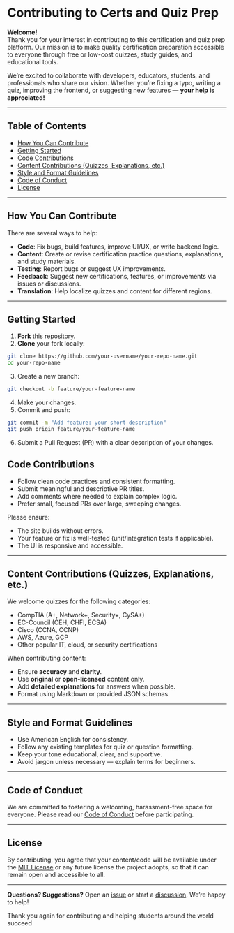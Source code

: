 # Contributing to Certs and Quiz Prep

**Welcome!**  
Thank you for your interest in contributing to this certification and quiz prep platform. Our mission is to make quality certification preparation accessible to everyone through free or low-cost quizzes, study guides, and educational tools.

We’re excited to collaborate with developers, educators, students, and professionals who share our vision. Whether you’re fixing a typo, writing a quiz, improving the frontend, or suggesting new features — **your help is appreciated!**

---

## Table of Contents

- [How You Can Contribute](#how-you-can-contribute)
- [Getting Started](#getting-started)
- [Code Contributions](#code-contributions)
- [Content Contributions (Quizzes, Explanations, etc.)](#content-contributions-quizzes-explanations-etc)
- [Style and Format Guidelines](#style-and-format-guidelines)
- [Code of Conduct](#code-of-conduct)
- [License](#license)

---

## How You Can Contribute

There are several ways to help:

-  **Code**: Fix bugs, build features, improve UI/UX, or write backend logic.
-  **Content**: Create or revise certification practice questions, explanations, and study materials.
-  **Testing**: Report bugs or suggest UX improvements.
-  **Feedback**: Suggest new certifications, features, or improvements via issues or discussions.
-  **Translation**: Help localize quizzes and content for different regions.

---

## Getting Started

1. **Fork** this repository.
2. **Clone** your fork locally:

 ```bash
git clone https://github.com/your-username/your-repo-name.git
cd your-repo-name
 ```

3. Create a new branch:
 ```bash
git checkout -b feature/your-feature-name
```
4. Make your changes.
5. Commit and push:

```bash
git commit -m "Add feature: your short description"
git push origin feature/your-feature-name
```
6. Submit a Pull Request (PR) with a clear description of your changes.

## Code Contributions

* Follow clean code practices and consistent formatting.
* Submit meaningful and descriptive PR titles.
* Add comments where needed to explain complex logic.
* Prefer small, focused PRs over large, sweeping changes.

Please ensure:

* The site builds without errors.
* Your feature or fix is well-tested (unit/integration tests if applicable).
* The UI is responsive and accessible.

---

## Content Contributions (Quizzes, Explanations, etc.)

We welcome quizzes for the following categories:

* CompTIA (A+, Network+, Security+, CySA+)
* EC-Council (CEH, CHFI, ECSA)
* Cisco (CCNA, CCNP)
* AWS, Azure, GCP
* Other popular IT, cloud, or security certifications

When contributing content:

* Ensure **accuracy** and **clarity**.
* Use **original** or **open-licensed** content only.
* Add **detailed explanations** for answers when possible.
* Format using Markdown or provided JSON schemas.

---

## Style and Format Guidelines

* Use American English for consistency.
* Follow any existing templates for quiz or question formatting.
* Keep your tone educational, clear, and supportive.
* Avoid jargon unless necessary — explain terms for beginners.

---

## Code of Conduct

We are committed to fostering a welcoming, harassment-free space for everyone. Please read our [Code of Conduct](CODE_OF_CONDUCT.md) before participating.

---

## License

By contributing, you agree that your content/code will be available under the [MIT License](LICENSE) or any future license the project adopts, so that it can remain open and accessible to all.

---
**Questions? Suggestions?**
Open an [issue](https://github.com/your-org/your-repo/issues) or start a [discussion](https://github.com/your-org/your-repo/discussions). We’re happy to help!

Thank you again for contributing and helping students around the world succeed 





